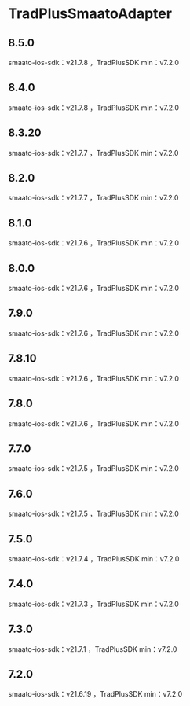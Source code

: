 # TradPlusSmaatoAdapter

## 8.5.0

smaato-ios-sdk：v21.7.8 ，TradPlusSDK min：v7.2.0

## 8.4.0

smaato-ios-sdk：v21.7.8 ，TradPlusSDK min：v7.2.0

## 8.3.20

smaato-ios-sdk：v21.7.7 ，TradPlusSDK min：v7.2.0

## 8.2.0

smaato-ios-sdk：v21.7.7 ，TradPlusSDK min：v7.2.0

## 8.1.0

smaato-ios-sdk：v21.7.6 ，TradPlusSDK min：v7.2.0

## 8.0.0

smaato-ios-sdk：v21.7.6 ，TradPlusSDK min：v7.2.0

## 7.9.0

smaato-ios-sdk：v21.7.6 ，TradPlusSDK min：v7.2.0

## 7.8.10

smaato-ios-sdk：v21.7.6 ，TradPlusSDK min：v7.2.0

## 7.8.0

smaato-ios-sdk：v21.7.6 ，TradPlusSDK min：v7.2.0

## 7.7.0

smaato-ios-sdk：v21.7.5 ，TradPlusSDK min：v7.2.0

## 7.6.0

smaato-ios-sdk：v21.7.5 ，TradPlusSDK min：v7.2.0

## 7.5.0

smaato-ios-sdk：v21.7.4 ，TradPlusSDK min：v7.2.0

## 7.4.0

smaato-ios-sdk：v21.7.3 ，TradPlusSDK min：v7.2.0

## 7.3.0

smaato-ios-sdk：v21.7.1 ，TradPlusSDK min：v7.2.0

## 7.2.0

smaato-ios-sdk：v21.6.19 ，TradPlusSDK min：v7.2.0